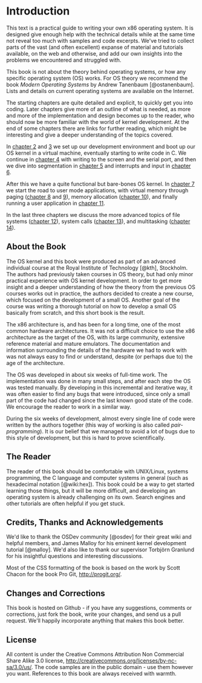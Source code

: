 # Introduction

This text is a practical guide to writing your own x86 operating system. It is
designed give enough help with the technical details while at the same time not
reveal too much with samples and code excerpts. We've tried to collect
parts of the vast (and often excellent) expanse of material and tutorials
available, on the web and otherwise, and add our own insights into the problems
we encountered and struggled with.

This book is not about the theory behind operating systems, or how any specific
operating system (OS) works. For OS theory we recommend the book _Modern
Operating Systems_ by Andrew Tanenbaum [@ostanenbaum]. Lists and details on
current operating systems are available on the Internet.

The starting chapters are quite detailed and explicit, to quickly get you into
coding. Later chapters give more of an outline of what is needed, as more and
more of the implementation and design becomes up to the reader, who should now
be more familiar with the world of kernel development. At the end of some
chapters there are links for further reading, which might be interesting and
give a deeper understanding of the topics covered.

In [chapter 2](#first-steps) and [3](#getting-to-c) we set up our development
environment and boot up our OS kernel in a virtual machine, eventually starting
to write code in C. We continue in [chapter 4](#output) with writing to the
screen and the serial port, and then we dive into segmentation in [chapter
5](#segmentation) and interrupts and input in [chapter
6](#interrupts-and-input).

After this we have a quite functional but bare-bones OS kernel. In [chapter
7](#the-road-to-user-mode) we start the road to user mode applications, with
virtual memory through paging ([chapter
8](#a-short-introduction-to-virtual-memory) and [9](#paging)), memory
allocation ([chapter 10](#page-frame-allocation)), and finally running a user
application in [chapter 11](#user-mode).

In the last three chapters we discuss the more advanced topics of file systems
([chapter 12](#file-systems)), system calls ([chapter 13](#system-calls)), and
multitasking ([chapter 14](#multitasking)).

## About the Book

The OS kernel and this book were produced as part of an advanced individual
course at the Royal Institute of Technology [@kth], Stockholm.  The authors had
previously taken courses in OS theory, but had only minor practical experience
with OS kernel development.  In order to get more insight and a deeper
understanding of how the theory from the previous OS courses works out in
practice, the authors decided to create a new course, which focused on the
development of a small OS. Another goal of the course was writing a thorough
tutorial on how to develop a small OS basically from scratch, and this short
book is the result.

The x86 architecture is, and has been for a long time, one of the most common
hardware architectures. It was not a difficult choice to use the x86
architecture as the target of the OS, with its large community, extensive
reference material and mature emulators. The documentation and information
surrounding the details of the hardware we had to work with was not always easy
to find or understand, despite (or perhaps due to) the age of the architecture.

The OS was developed in about six weeks of full-time work. The implementation
was done in many small steps, and after each step the OS was tested manually.
By developing in this incremental and iterative way, it was often easier to
find any bugs that were introduced, since only a small part of the code had
changed since the last known good state of the code. We encourage the reader to
work in a similar way.

During the six weeks of development, almost every single line of code were
written by the authors together (this way of working is also called
_pair-programming_). It is our belief that we managed to avoid a lot of bugs
due to this style of development, but this is hard to prove scientifically.

## The Reader

The reader of this book should be comfortable with UNIX/Linux, systems
programming, the C language and computer systems in general (such as
hexadecimal notation [@wiki:hex]). This book could be a way to get started
learning those things, but it will be more difficult, and developing an
operating system is already challenging on its own. Search engines and other
tutorials are often helpful if you get stuck.

## Credits, Thanks and Acknowledgements

We'd like to thank the OSDev community [@osdev] for their great wiki and
helpful members, and James Malloy for his eminent kernel development tutorial
[@malloy]. We'd also like to thank our supervisor Torbjörn Granlund for his
insightful questions and interesting discussions.

Most of the CSS formatting of the book is based on the work by Scott Chacon for
the book Pro Git, <http://progit.org/>.

## Changes and Corrections

This book is hosted on Github - if you have any suggestions, comments or
corrections, just fork the book, write your changes, and send us a pull
request. We'll happily incorporate anything that makes this book better.

## License

All content is under the Creative Commons Attribution Non Commercial Share
Alike 3.0 license, <http://creativecommons.org/licenses/by-nc-sa/3.0/us/>. The
code samples are in the public domain - use them however you want. References
to this book are always received with warmth.
